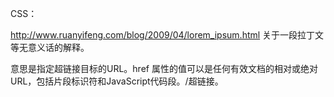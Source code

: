 CSS：
<style>
  选择器 {属性名称: 属性值;}
  h2 {color: red;}
</style>

http://www.ruanyifeng.com/blog/2009/04/lorem_ipsum.html 关于一段拉丁文等无意义话的解释。

意思是指定超链接目标的URL。href 属性的值可以是任何有效文档的相对或绝对URL，包括片段标识符和JavaScript代码段。/超链接。
